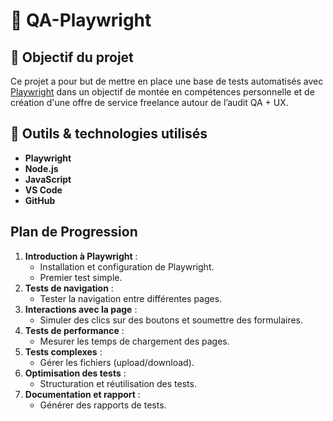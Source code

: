 # 🧪 QA-Playwright

## 🎯 Objectif du projet

Ce projet a pour but de mettre en place une base de tests automatisés avec [Playwright](https://playwright.dev/) dans un objectif de montée en compétences personnelle et de création d'une offre de service freelance autour de l’audit QA + UX.

## 🧰 Outils & technologies utilisés

- **Playwright**
- **Node.js**
- **JavaScript**
- **VS Code**
- **GitHub**

## Plan de Progression
1. **Introduction à Playwright** :
   - Installation et configuration de Playwright.
   - Premier test simple.
2. **Tests de navigation** :
   - Tester la navigation entre différentes pages.
3. **Interactions avec la page** :
   - Simuler des clics sur des boutons et soumettre des formulaires.
4. **Tests de performance** :
   - Mesurer les temps de chargement des pages.
5. **Tests complexes** :
   - Gérer les fichiers (upload/download).
6. **Optimisation des tests** :
   - Structuration et réutilisation des tests.
7. **Documentation et rapport** :
   - Générer des rapports de tests.

